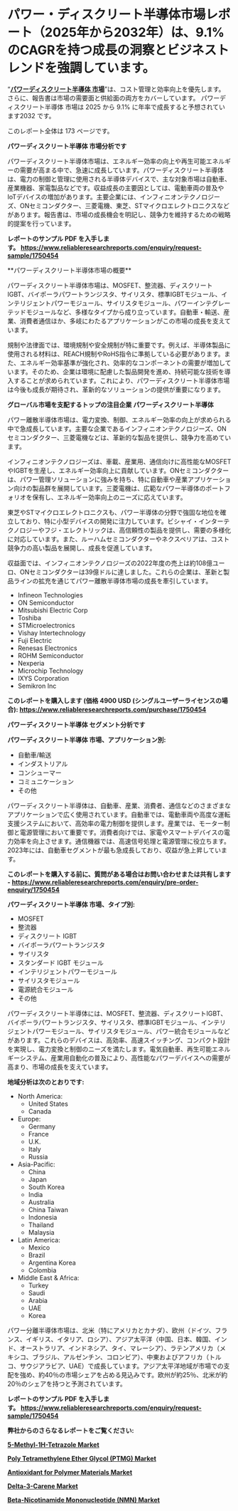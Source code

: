 <p><h1>パワー・ディスクリート半導体市場レポート（2025年から2032年）は、9.1%のCAGRを持つ成長の洞察とビジネストレンドを強調しています。</h1></p><p>&ldquo;<strong><a href="https://www.reliableresearchreports.com/power-discrete-semiconductor-r1750454?utm_campaign=107&utm_medium=9&utm_source=Github&utm_content=ia&utm_term=05022025&utm_id=power-discrete-semiconductor">パワーディスクリート半導体 市場</a></strong>&rdquo;は、コスト管理と効率向上を優先します。 さらに、報告書は市場の需要面と供給面の両方をカバーしています。 パワーディスクリート半導体 市場は 2025 から 9.1% に年率で成長すると予想されています2032 です。</p>
<p>このレポート全体は 173 ページです。</p>
<p><strong>パワーディスクリート半導体 市場分析です</strong></p>
<p><p>パワーディスクリート半導体市場は、エネルギー効率の向上や再生可能エネルギーの需要が高まる中で、急速に成長しています。パワーディスクリート半導体は、電力の制御と管理に使用される半導体デバイスで、主な対象市場は自動車、産業機器、家電製品などです。収益成長の主要因としては、電動車両の普及やIoTデバイスの増加があります。主要企業には、インフィニオンテクノロジーズ、ONセミコンダクター、三菱電機、東芝、STマイクロエレクトロニクスなどがあります。報告書は、市場の成長機会を明記し、競争力を維持するための戦略的提案を行っています。</p></p>
<p><strong>レポートのサンプル PDF を入手します。&nbsp;<a href="https://www.reliableresearchreports.com/enquiry/request-sample/1750454?utm_campaign=107&utm_medium=9&utm_source=Github&utm_content=ia&utm_term=05022025&utm_id=power-discrete-semiconductor">https://www.reliableresearchreports.com/enquiry/request-sample/1750454</a></strong></p>
<p><p>**パワーディスクリート半導体市場の概要**</p><p>パワーディスクリート半導体市場は、MOSFET、整流器、ディスクリートIGBT、バイポーラパワートランジスタ、サイリスタ、標準IGBTモジュール、インテリジェントパワーモジュール、サイリスタモジュール、パワーインテグレーテッドモジュールなど、多様なタイプから成り立っています。自動車・輸送、産業、消費者通信ほか、多岐にわたるアプリケーションがこの市場の成長を支えています。</p><p>規制や法律面では、環境規制や安全規制が特に重要です。例えば、半導体製品に使用される材料は、REACH規制やRoHS指令に準拠している必要があります。また、エネルギー効率基準が強化され、効率的なコンポーネントの需要が増加しています。そのため、企業は環境に配慮した製品開発を進め、持続可能な技術を導入することが求められています。これにより、パワーディスクリート半導体市場は今後も成長が期待され、革新的なソリューションの提供が重要になります。</p></p>
<p><strong>グローバル市場を支配するトップの注目企業 パワーディスクリート半導体</strong></p>
<p><p>パワー離散半導体市場は、電力変換、制御、エネルギー効率の向上が求められる中で急成長しています。主要な企業であるインフィニオンテクノロジーズ、ONセミコンダクター、三菱電機などは、革新的な製品を提供し、競争力を高めています。</p><p>インフィニオンテクノロジーズは、車載、産業用、通信向けに高性能なMOSFETやIGBTを生産し、エネルギー効率向上に貢献しています。ONセミコンダクターは、パワー管理ソリューションに強みを持ち、特に自動車や産業アプリケーション向けの製品群を展開しています。三菱電機は、広範なパワー半導体のポートフォリオを保有し、エネルギー効率向上のニーズに応えています。</p><p>東芝やSTマイクロエレクトロニクスも、パワー半導体の分野で強固な地位を確立しており、特に小型デバイスの開発に注力しています。ビシャイ・インターテクノロジーやフジ・エレクトリックは、高信頼性の製品を提供し、需要の多様化に対応しています。また、ルーハムセミコンダクターやネクスペリアは、コスト競争力の高い製品を展開し、成長を促進しています。</p><p>収益面では、インフィニオンテクノロジーズの2022年度の売上は約108億ユーロ、ONセミコンダクターは39億ドルに達しました。これらの企業は、革新と製品ラインの拡充を通じてパワー離散半導体市場の成長を牽引しています。</p></p>
<p><ul><li>Infineon Technologies</li><li>ON Semiconductor</li><li>Mitsubishi Electric Corp</li><li>Toshiba</li><li>STMicroelectronics</li><li>Vishay Intertechnology</li><li>Fuji Electric</li><li>Renesas Electronics</li><li>ROHM Semiconductor</li><li>Nexperia</li><li>Microchip Technology</li><li>IXYS Corporation</li><li>Semikron Inc</li></ul></p>
<p><strong>このレポートを購入します (価格 4900 USD (シングルユーザーライセンスの場合):&nbsp;<a href="https://www.reliableresearchreports.com/purchase/1750454?utm_campaign=107&utm_medium=9&utm_source=Github&utm_content=ia&utm_term=05022025&utm_id=power-discrete-semiconductor">https://www.reliableresearchreports.com/purchase/1750454</a></strong></p>
<p><strong>パワーディスクリート半導体 セグメント分析です</strong></p>
<p><strong>パワーディスクリート半導体 市場、アプリケーション別:</strong></p>
<p><ul><li>自動車/輸送</li><li>インダストリアル</li><li>コンシューマー</li><li>コミュニケーション</li><li>その他</li></ul></p>
<p><p>パワーディスクリート半導体は、自動車、産業、消費者、通信などのさまざまなアプリケーションで広く使用されています。自動車では、電動車両や高度な運転支援システムにおいて、高効率の電力制御を提供します。産業では、モーター制御と電源管理において重要です。消費者向けでは、家電やスマートデバイスの電力効率を向上させます。通信機器では、高速信号処理と電源管理に役立ちます。2023年には、自動車セグメントが最も急成長しており、収益が急上昇しています。</p></p>
<p><strong>このレポートを購入する前に、質問がある場合はお問い合わせまたは共有します - <a href="https://www.reliableresearchreports.com/enquiry/pre-order-enquiry/1750454?utm_campaign=107&utm_medium=9&utm_source=Github&utm_content=ia&utm_term=05022025&utm_id=power-discrete-semiconductor">https://www.reliableresearchreports.com/enquiry/pre-order-enquiry/1750454</a></strong></p>
<p><strong>パワーディスクリート半導体 市場、タイプ別:</strong></p>
<p><ul><li>MOSFET</li><li>整流器</li><li>ディスクリート IGBT</li><li>バイポーラパワートランジスタ</li><li>サイリスタ</li><li>スタンダード IGBT モジュール</li><li>インテリジェントパワーモジュール</li><li>サイリスタモジュール</li><li>電源統合モジュール</li><li>その他</li></ul></p>
<p><p>パワーディスクリート半導体には、MOSFET、整流器、ディスクリートIGBT、バイポーラパワートランジスタ、サイリスタ、標準IGBTモジュール、インテリジェントパワーモジュール、サイリスタモジュール、パワー統合モジュールなどがあります。これらのデバイスは、高効率、高速スイッチング、コンパクト設計を実現し、電力変換と制御のニーズを満たします。電気自動車、再生可能エネルギーシステム、産業用自動化の普及により、高性能なパワーデバイスへの需要が高まり、市場の成長を支えています。</p></p>
<p><strong>地域分析は次のとおりです:</strong></p>
<p><ul>
    <li>
        North America:
        <ul>
            <li>United States</li>
            <li>Canada</li>
        </ul>
    </li>
    <li>
        Europe:
        <ul>
            <li>Germany</li>
            <li>France</li>
            <li>U.K.</li>
            <li>Italy</li>
            <li>Russia</li>
        </ul>
    </li>
    <li>
        Asia-Pacific:
        <ul>
            <li>China</li>
            <li>Japan</li>
            <li>South Korea</li>
            <li>India</li>
            <li>Australia</li>
            <li>China Taiwan</li>
            <li>Indonesia</li>
            <li>Thailand</li>
            <li>Malaysia</li>
        </ul>
    </li>
    <li>
        Latin America:
        <ul>
            <li>Mexico</li>
            <li>Brazil</li>
            <li>Argentina Korea</li>
            <li>Colombia</li>
        </ul>
    </li>
    <li>
        Middle East & Africa:
        <ul>
            <li>Turkey</li>
            <li>Saudi</li>
            <li>Arabia</li>
            <li>UAE</li>
            <li>Korea</li>
        </ul>
    </li>
    </ul></p>
<p><p>パワー分離半導体市場は、北米（特にアメリカとカナダ）、欧州（ドイツ、フランス、イギリス、イタリア、ロシア）、アジア太平洋（中国、日本、韓国、インド、オーストラリア、インドネシア、タイ、マレーシア）、ラテンアメリカ（メキシコ、ブラジル、アルゼンチン、コロンビア）、中東およびアフリカ（トルコ、サウジアラビア、UAE）で成長しています。アジア太平洋地域が市場での支配を強め、約40％の市場シェアを占める見込みです。欧州が約25％、北米が約20％のシェアを持つと予測されています。</p></p>
<p><strong>レポートのサンプル PDF を入手します。&nbsp;<a href="https://www.reliableresearchreports.com/enquiry/request-sample/1750454?utm_campaign=107&utm_medium=9&utm_source=Github&utm_content=ia&utm_term=05022025&utm_id=power-discrete-semiconductor">https://www.reliableresearchreports.com/enquiry/request-sample/1750454</a></strong></p>
<p><strong></strong></p>
<p><strong></strong></p>
<p><strong></strong></p>
<p><strong></strong></p>
<p><strong>弊社からのさらなるレポートをご覧ください:</strong></p>
<p><strong><p><a href="https://github.com/saaindosya/Market-Research-Report-List-1/blob/main/5-methyl-1h-tetrazole-market.md?utm_campaign=107&utm_medium=9&utm_source=Github&utm_content=ia&utm_term=05022025&utm_id=power-discrete-semiconductor">5-Methyl-1H-Tetrazole Market</a></p><p><a href="https://github.com/lalolatiot/Market-Research-Report-List-1/blob/main/poly-tetramethylene-ether-glycol-ptmg-market.md?utm_campaign=107&utm_medium=9&utm_source=Github&utm_content=ia&utm_term=05022025&utm_id=power-discrete-semiconductor">Poly Tetramethylene Ether Glycol (PTMG) Market</a></p><p><a href="https://github.com/ternainglin/Market-Research-Report-List-1/blob/main/antioxidant-for-polymer-materials-market.md?utm_campaign=107&utm_medium=9&utm_source=Github&utm_content=ia&utm_term=05022025&utm_id=power-discrete-semiconductor">Antioxidant for Polymer Materials Market</a></p><p><a href="https://github.com/agdonthisa/Market-Research-Report-List-1/blob/main/delta-3-carene-market.md?utm_campaign=107&utm_medium=9&utm_source=Github&utm_content=ia&utm_term=05022025&utm_id=power-discrete-semiconductor">Delta-3-Carene Market</a></p><p><a href="https://github.com/penglatilles/Market-Research-Report-List-1/blob/main/beta-nicotinamide-mononucleotide-nmn-market.md?utm_campaign=107&utm_medium=9&utm_source=Github&utm_content=ia&utm_term=05022025&utm_id=power-discrete-semiconductor">Beta-Nicotinamide Mononucleotide (NMN) Market</a></p></strong></p>